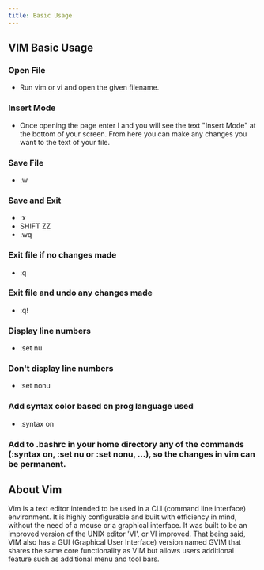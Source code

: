 ```yaml
---
title: Basic Usage
---
```

## VIM Basic Usage
  
### Open File
- Run vim or vi and open the given filename.

### Insert Mode
- Once opening the page enter I and you will see the text "Insert Mode" at the bottom of your screen. From here you can make any changes you want to the text of your file.

### Save File
- :w

### Save and Exit
- :x 
- SHIFT ZZ
- :wq

### Exit file if no changes made
- :q

### Exit file and undo any changes made
- :q!

### Display line numbers
- :set nu

### Don't display line numbers
- :set nonu

### Add syntax color based on prog language used
- :syntax on

### Add to .bashrc in your home directory any of the commands (:syntax on, :set nu or :set nonu, ...), so the changes in vim can be permanent.

## About Vim

Vim is a text editor intended to be used in a CLI (command line interface) environment. It is highly configurable and built with efficiency in mind, without the need of a mouse or a graphical interface. It was built to be an improved version of the UNIX editor 'VI', or VI improved. That being said, VIM also has a GUI (Graphical User Interface) version named GVIM that shares the same core functionality as VIM but allows users additional feature such as additional menu and tool bars.
